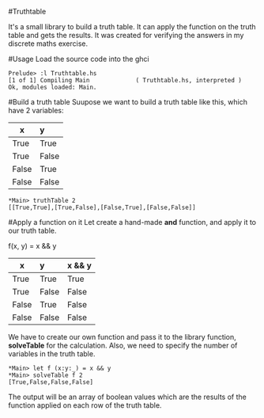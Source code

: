 #Truthtable

It's a small library to build a truth table. It can apply the function on the truth table and gets the results. It was created for verifying the answers in my discrete maths exercise.

#Usage
Load the source code into the ghci

    Prelude> :l Truthtable.hs 
    [1 of 1] Compiling Main             ( Truthtable.hs, interpreted )
    Ok, modules loaded: Main.

#Build a truth table
Suupose we want to build a truth table like this, which have 2 variables:

| x        | y       | 
| -------- |:--------| 
| True     | True    | 
| True     | False   | 
| False    | True    | 
| False    | False   | 

    *Main> truthTable 2
    [[True,True],[True,False],[False,True],[False,False]]

#Apply a function on it
Let create a hand-made **and** function, and apply it to our truth table.

f(x, y) = x && y

| x        | y       | x && y |
| -------- |:--------|--------|
| True     | True    | True   | 
| True     | False   | False  |
| False    | True    | False  |
| False    | False   | False  |


We have to create our own function and pass it to the library function, **solveTable** for the calculation. Also, we need to specify the number of variables in the truth table.

    *Main> let f (x:y:_) = x && y
    *Main> solveTable f 2
    [True,False,False,False]

The output will be an array of boolean values which are the results of the function applied on each row of the truth table.
